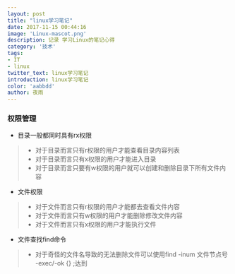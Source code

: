 ```yaml
---
layout: post
title: "linux学习笔记"
date: 2017-11-15 00:44:16
image: 'Linux-mascot.png'
description: 记录 学习Linux的笔记心得
category: '技术'
tags:
- IT
- linux
twitter_text: linux学习笔记
introduction: linux学习笔记
color: 'aabbdd'
author: 夜雨
---
```


### 权限管理

- 目录一般都同时具有rx权限

> - 对于目录而言只有r权限的用户才能查看目录内容列表
> - 对于目录而言只有x权限的用户才能进入目录
> - 对于目录而言只要有w权限的用户就可以创建和删除目录下所有文件内容

- 文件权限

> - 对于文件而言只有r权限的用户才能都去查看文件内容
> - 对于文件而言只有w权限的用户才能删除修改文件内容
> - 对于文件而言只有x权限的用户才能执行文件
- 文件查找find命令
> - 对于奇怪的文件名导致的无法删除文件可以使用find -inum 文件节点号 -exec/-ok {} \;达到